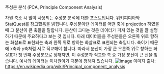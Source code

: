 주성분 분석 (PCA, Principle Component Analysis)


차원 축소 시 많이 사용되는 주성분 분석에 대한 포스트입니다. 위키피디아와 StatQuest를 참고했음을 밝힙니다.
주성분이란 데이터를 어떤 축에 projection 하였을 때 그 분산이 큰 축들을 말합니다. 분산이 크다는 것은 데이터가 퍼져 있는 것을 잘 설명하기 때문에 주요하다고 보는 것 입니다.
아래 데이터들을 주성분들은 오른쪽 위로 향하는 화살표로 표현되는 축과 왼쪽 위로 향하는 화살표로 표현되는 축입니다. 축이기 때문에 x축과 y축처럼 서로 직교해야 합니다. 따라서 분산이 가장 큰 오른쪽 위로 향하는 화살표가 첫 번째 주성분으로 정해지면, 이 주성분과 직교한 축 중 가장 분산이 큰 선을 찾습니다. 예시의 데이터는 이차원이기 때문에 정해져 있습니다.
![image](https://user-images.githubusercontent.com/11609881/112843195-4aadac00-90dd-11eb-8b6d-f81a1e87cbdf.png)
이미지 출처: https://en.wikipedia.org/wiki/Principal_component_analysis



<!--stackedit_data:
eyJoaXN0b3J5IjpbLTEzMjkyOTI3NywtMTc5OTY4NTUyOCwtMT
g5Nzc0NjEwOF19
-->